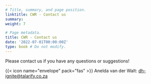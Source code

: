 ```yaml
---
# Title, summary, and page position.
linktitle: CWR - Contact us
summary: 
weight: 7

# Page metadata.
title: CWR - Contact us
date: '2022-07-01T00:00:00Z'
type: book # Do not modify.
---
```


Please contact us if you have any questions or suggestions!

{{< icon name="envelope" pack="fas" >}}
Anelda van der Walt: [dh-ignite@talarify.co.za](mailto:dh-ignite@talarify.co.za)

